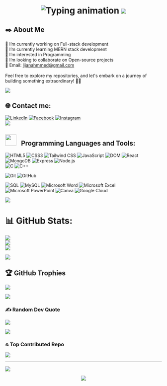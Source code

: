 <h1 align="center">
 
  <img
   src="https://readme-typing-svg.herokuapp.com/?font=Righteous&size=35&center=true&vCenter=true&width=500&height=70&color=F59E0B&duration=4000&lines=Hi,+There!+👋;+I'm+Lijan+Ahmmed!🤵‍♂️;+Full-stack+Developer!💞️!;"
   alt="Typing animation"
 />
   <img src="https://user-images.githubusercontent.com/73097560/115834477-dbab4500-a447-11eb-908a-139a6edaec5c.gif">
</h1>

## ✒️ About Me
🔭 I’m currently working on Full-stack development<br>🌱 I’m currently learning MERN stack development<br>👀 I’m interested in Programming<br>👯 I’m looking to collaborate on Open-source projects<br> 📩 Email: lijanahmmed@gmail.com<br><br>  Feel free to explore my repositories, and let's embark on a journey of building something extraordinary! 🚀✨<br>

<img src="https://user-images.githubusercontent.com/73097560/115834477-dbab4500-a447-11eb-908a-139a6edaec5c.gif">


## 🌐 Contact me:
[![LinkedIn](https://img.shields.io/badge/LinkedIn-%230077B5.svg?logo=linkedin&logoColor=white)](https://linkedin.com/in/lijanahmmed) [![Facebook](https://img.shields.io/badge/Facebook-%231877F2.svg?logo=Facebook&logoColor=white)](https://facebook.com/lijanahmmed.9) [![Instagram](https://img.shields.io/badge/Instagram-%23E4405F.svg?logo=Instagram&logoColor=white)](https://instagram.com/lijanahmmed) 
<br>
<img src="https://user-images.githubusercontent.com/73097560/115834477-dbab4500-a447-11eb-908a-139a6edaec5c.gif">

<h2>
  <img src = "https://github-production-user-asset-6210df.s3.amazonaws.com/73993775/285126925-0b3a8bfe-ddfb-4c7f-93db-3517b0b6fe69.gif" width = 36px>&nbsp;&nbsp; Programming Languages and Tools:
</h2>

![HTML5](https://img.shields.io/badge/html5-%23E34F26.svg?style=for-the-badge&logo=html5&logoColor=white) 
![CSS3](https://img.shields.io/badge/css3-%231572B6.svg?style=for-the-badge&logo=css3&logoColor=white) 
![Tailwind CSS](https://img.shields.io/badge/tailwindcss-%2338B2AC.svg?style=for-the-badge&logo=tailwind-css&logoColor=white)
![JavaScript](https://img.shields.io/badge/javascript-%23323330.svg?style=for-the-badge&logo=javascript&logoColor=%23F7DF1E) 
![DOM](https://img.shields.io/badge/DOM-%234A90E2.svg?style=for-the-badge&logo=html5&logoColor=white)
![React](https://img.shields.io/badge/react-%2320232a.svg?style=for-the-badge&logo=react&logoColor=%2361DAFB)
<br>
![MongoDB](https://img.shields.io/badge/mongodb-%234ea94b.svg?style=for-the-badge&logo=mongodb&logoColor=white)
![Express](https://img.shields.io/badge/express-%23000000.svg?style=for-the-badge&logo=express&logoColor=white)
![Node.js](https://img.shields.io/badge/node.js-6DA55F?style=for-the-badge&logo=node.js&logoColor=white)
<br>
![C](https://img.shields.io/badge/c-%2300599C.svg?style=for-the-badge&logo=c&logoColor=white)
![C++](https://img.shields.io/badge/c++-%2300599C.svg?style=for-the-badge&logo=c%2B%2B&logoColor=white) 
<br>

![Git](https://img.shields.io/badge/Git-fc6d26?style=for-the-badge&logo=git&logoColor=white) 
![GitHub](https://img.shields.io/badge/GitHub-%23121011.svg?style=for-the-badge&logo=github&logoColor=white)

![SQL](https://img.shields.io/badge/sql-4479A1?style=for-the-badge&logo=postgresql&logoColor=white)
![MySQL](https://img.shields.io/badge/mysql-%2300f.svg?style=for-the-badge&logo=mysql&logoColor=white) 
![Microsoft Word](https://img.shields.io/badge/MS%20Word-%231570AD.svg?style=for-the-badge&logo=microsoftword&logoColor=white) 
![Microsoft Excel](https://img.shields.io/badge/MS%20Excel-%23217346.svg?style=for-the-badge&logo=microsoftexcel&logoColor=white) 
![Microsoft PowerPoint](https://img.shields.io/badge/MS%20PowerPoint-%23B7472A.svg?style=for-the-badge&logo=microsoftpowerpoint&logoColor=white) 
![Canva](https://img.shields.io/badge/Canva-%2300C4CC.svg?style=for-the-badge&logo=Canva&logoColor=white) 
![Google Cloud](https://img.shields.io/badge/google_cloud-%234285F4.svg?style=for-the-badge&logo=google-cloud&logoColor=white)
<br>

<img src="https://user-images.githubusercontent.com/73097560/115834477-dbab4500-a447-11eb-908a-139a6edaec5c.gif">

# 📊 GitHub Stats:
![](https://github-readme-stats.vercel.app/api?username=lijanahmmed&theme=default&hide_border=false&include_all_commits=true&count_private=true)<br/>
![](https://github-readme-streak-stats.herokuapp.com/?user=lijanahmmed&theme=default&hide_border=false)<br/>
![](https://github-readme-stats.vercel.app/api/top-langs/?username=lijanahmmed&theme=default&hide_border=false&include_all_commits=true&count_private=true&layout=compact)

<img src="https://user-images.githubusercontent.com/73097560/115834477-dbab4500-a447-11eb-908a-139a6edaec5c.gif">

## 🏆 GitHub Trophies
![](https://github-profile-trophy.vercel.app/?username=lijanahmmed&theme=radical&no-frame=false&no-bg=false&margin-w=4)

<img src="https://user-images.githubusercontent.com/73097560/115834477-dbab4500-a447-11eb-908a-139a6edaec5c.gif">

### ✍️ Random Dev Quote
![](https://quotes-github-readme.vercel.app/api?type=horizontal&theme=radical)

<img src="https://user-images.githubusercontent.com/73097560/115834477-dbab4500-a447-11eb-908a-139a6edaec5c.gif">

### 🔝 Top Contributed Repo
![](https://github-contributor-stats.vercel.app/api?username=lijanahmmed&limit=5&theme=dark&combine_all_yearly_contributions=true)

---
[![](https://visitcount.itsvg.in/api?id=lijanahmmed&icon=0&color=0)](https://visitcount.itsvg.in)

<p align="center">
     <img src="https://capsule-render.vercel.app/api?type=waving&color=gradient&height=100&section=footer"/>
</p>
